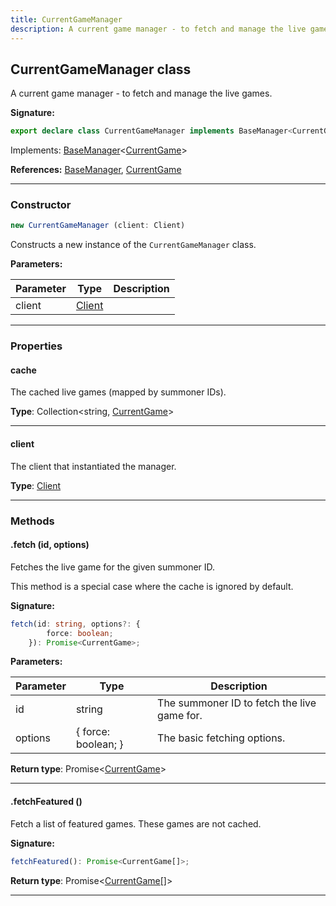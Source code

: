 ```yaml
---
title: CurrentGameManager
description: A current game manager - to fetch and manage the live games.
---
```


## CurrentGameManager class

A current game manager - to fetch and manage the live games.

**Signature:**

```ts
export declare class CurrentGameManager implements BaseManager<CurrentGame> 
```

Implements: [BaseManager](/shieldbow/api/BaseManager.md)<[CurrentGame](/shieldbow/api/CurrentGame.md)>

**References:** [BaseManager](/shieldbow/api/BaseManager.md), [CurrentGame](/shieldbow/api/CurrentGame.md)

---

### Constructor

```ts
new CurrentGameManager (client: Client)
```

Constructs a new instance of the `CurrentGameManager` class.

**Parameters:**

| Parameter | Type | Description |
| --------- | ---- | ----------- |
| client | [Client](/shieldbow/api/Client.md) |  |
---

### Properties

#### cache

The cached live games (mapped by summoner IDs).



**Type**: Collection\<string, [CurrentGame](/shieldbow/api/CurrentGame.md)\>

---

#### client

The client that instantiated the manager.



**Type**: [Client](/shieldbow/api/Client.md)

---

### Methods

#### .fetch (id, options)

Fetches the live game for the given summoner ID.


This method is a special case where the cache is ignored by default.




**Signature:**

```ts
fetch(id: string, options?: {
        force: boolean;
    }): Promise<CurrentGame>;
```

**Parameters:**

| Parameter | Type | Description |
| --------- | ---- | ----------- |
| id | string | The summoner ID to fetch the live game for. |
| options | {         force: boolean;     } | The basic fetching options. |

**Return type**: Promise\<[CurrentGame](/shieldbow/api/CurrentGame.md)\>

---

#### .fetchFeatured ()

Fetch a list of featured games. These games are not cached.



**Signature:**

```ts
fetchFeatured(): Promise<CurrentGame[]>;
```


**Return type**: Promise\<[CurrentGame](/shieldbow/api/CurrentGame.md)[]\>

---

